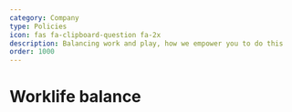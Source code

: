 ```yaml
---
category: Company
type: Policies
icon: fas fa-clipboard-question fa-2x
description: Balancing work and play, how we empower you to do this
order: 1000
---
```


# Worklife balance